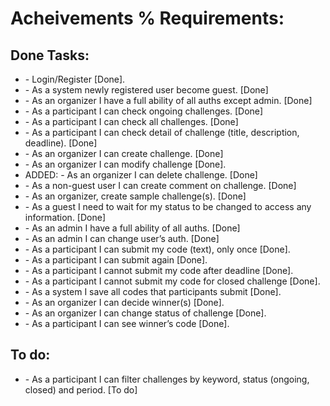 <h1> Acheivements % Requirements:  </h1>
<h2>Done Tasks:</h2>
<ul>
<li>- Login/Register [Done].</li>
<li>- As a system newly registered user become guest. [Done]</li>
<li>- As an organizer I have a full ability of all auths except admin. [Done]</li>
<li>- As a participant I can check ongoing challenges. [Done]</li>
<li>- As a participant I can check all challenges. [Done]</li>
<li>- As a participant I can check detail of challenge (title, description, deadline). [Done]</li>
<li>- As an organizer I can create challenge. [Done]</li>
<li>- As an organizer I can modify challenge [Done].</li>
<li>ADDED: - As an organizer I can delete challenge. [Done]</li>
<li>- As a non-guest user I can create comment on challenge. [Done]</li>
<li>- As an organizer, create sample challenge(s). [Done]</li>
<li>- As a guest I need to wait for my status to be changed to access any information. [Done]</li>
<li>- As an admin I have a full ability of all auths. [Done]</li>
<li>- As an admin I can change user’s auth. [Done]</li>
<li>- As a participant I can submit my code (text), only once [Done].</li>
<li>- As a participant I can submit again [Done].</li>
<li>- As a participant I cannot submit my code after deadline [Done].</li>
<li>- As a participant I cannot submit my code for closed challenge [Done].</li>
<li>- As a system I save all codes that participants submit [Done].</li>
<li>- As an organizer I can decide winner(s) [Done].</li>
<li>- As an organizer I can change status of challenge [Done].</li>
<li>- As a participant I can see winner’s code [Done].</li>
</ul>
<h2>To do:</h2>
<ul>
<li>- As a participant I can filter challenges by keyword, status (ongoing, closed) and period. [To do]</li>
</ul>
